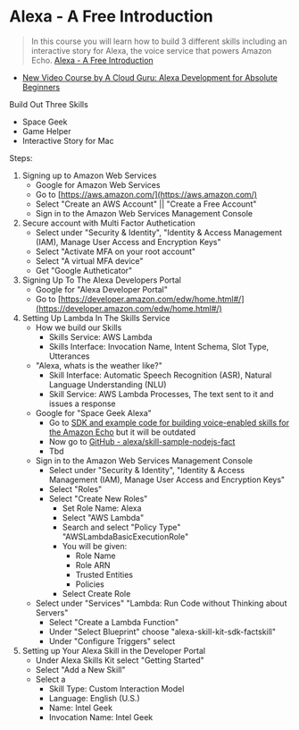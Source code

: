 # Alexa - A Free Introduction

> In this course you will learn how to build 3 different skills including an interactive story for Alexa, the voice service that powers Amazon Echo. [Alexa - A Free Introduction](https://acloud.guru/learn/intro-alexa-free)

- [New Video Course by A Cloud Guru: Alexa Development for Absolute Beginners](https://developer.amazon.com/blogs/post/TxQY6H9XJJQHVF/New-Video-Course-by-A-Cloud-Guru-Alexa-Development-for-Absolute-Beginners)

Build Out Three Skills

- Space Geek
- Game Helper
- Interactive Story for Mac

Steps:

1. Signing up to Amazon Web Services
   - Google for Amazon Web Services
   - Go to [https://aws.amazon.com/](https://aws.amazon.com/)
   - Select "Create an AWS Account" || "Create a Free Account"
   - Sign in to the Amazon Web Services Management Console
2. Secure account with Multi Factor Authetication 
   - Select under "Security & Identity", "Identity & Access Management (IAM), Manage User Access and Encryption Keys"
   - Select "Activate MFA on your root account"
   - Select "A virtual MFA device"
   - Get "Google Autheticator"
3. Signing Up To The Alexa Developers Portal
   - Google for "Alexa Developer Portal"
   - Go to [https://developer.amazon.com/edw/home.html#/](https://developer.amazon.com/edw/home.html#/)
4. Setting Up Lambda In The Skills Service
   - How we build our Skills
     - Skills Service: AWS Lambda
     - Skills Interface: Invocation Name, Intent Schema, Slot Type, Utterances
   - "Alexa, whats is the weather like?"
     - Skill Interface: Automatic Speech Recognition (ASR), Natural Language Understanding (NLU)
     - Skill Service: AWS Lambda Processes, The text sent to it and issues a response
   - Google for "Space Geek Alexa"
     - Go to [SDK and example code for building voice-enabled skills for the Amazon Echo](https://github.com/amzn/alexa-skills-kit-js) but it will be outdated
     - Now go to [GitHub - alexa/skill-sample-nodejs-fact](https://github.com/alexa/skill-sample-nodejs-fact)
     - Tbd
   - Sign in to the Amazon Web Services Management Console
     - Select under "Security & Identity", "Identity & Access Management (IAM), Manage User Access and Encryption Keys"
     - Select "Roles"
     - Select "Create New Roles"
       - Set Role Name: Alexa
       - Select "AWS Lambda"
       - Search and select "Policy Type" "AWSLambdaBasicExecutionRole"
       - You will be given:
         - Role Name
         - Role ARN
         - Trusted Entities
         - Policies
       - Select Create Role
   - Select under "Services" "Lambda: Run Code without Thinking about Servers"
     - Select "Create a Lambda Function"
     - Under "Select Blueprint" choose "alexa-skill-kit-sdk-factskill"
     - Under "Configure Triggers" select 
5. Setting up Your Alexa Skill in the Developer Portal
   - Under Alexa Skills Kit select "Getting Started"
   - Select "Add a New Skill"
   - Select a
     - Skill Type: Custom Interaction Model
     - Language: English (U.S.)
     - Name: Intel Geek
     - Invocation Name: Intel Geek
   